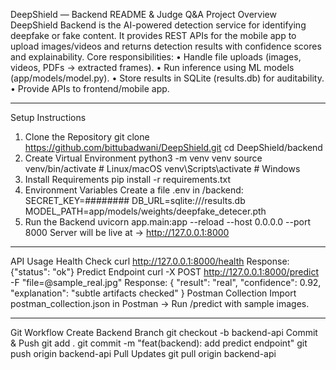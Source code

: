 DeepShield — Backend README & Judge Q&A
Project Overview
DeepShield Backend is the AI-powered detection service for identifying deepfake or fake content. It provides REST APIs for the mobile app to upload images/videos and returns detection results with confidence scores and explainability.
Core responsibilities:
•	Handle file uploads (images, videos, PDFs → extracted frames).
•	Run inference using ML models (app/models/model.py).
•	Store results in SQLite (results.db) for auditability.
•	Provide APIs to frontend/mobile app.
________________________________________
 Setup Instructions
1. Clone the Repository
git clone https://github.com/bittubadwani/DeepShield.git
cd DeepShield/backend
2. Create Virtual Environment
python3 -m venv venv
source venv/bin/activate   # Linux/macOS
venv\Scripts\activate      # Windows
3. Install Requirements
pip install -r requirements.txt
4. Environment Variables
Create a file .env in /backend:
SECRET_KEY=########
DB_URL=sqlite:///results.db
MODEL_PATH=app/models/weights/deepfake_detecer.pth
5. Run the Backend
uvicorn app.main:app --reload --host 0.0.0.0 --port 8000
Server will be live at → http://127.0.0.1:8000
________________________________________
API Usage
Health Check
curl http://127.0.0.1:8000/health
Response:
{"status": "ok"}
Predict Endpoint
curl -X POST http://127.0.0.1:8000/predict \
     -F "file=@sample_real.jpg"
Response:
{
  "result": "real",
  "confidence": 0.92,
  "explanation": "subtle artifacts checked"
}
Postman Collection
Import postman_collection.json in Postman → Run /predict with sample images.
________________________________________
 Git Workflow
Create Backend Branch
git checkout -b backend-api
Commit & Push
git add .
git commit -m "feat(backend): add predict endpoint"
git push origin backend-api
Pull Updates
git pull origin backend-api

